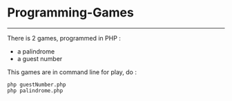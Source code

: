# Programming-Games
--- 
There is 2 games, programmed in PHP :
- a palindrome
- a guest number

This games are in command line for play, do :
```
php guestNumber.php
php palindrome.php
```

